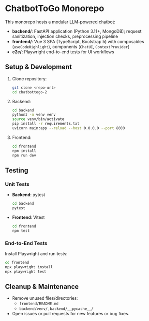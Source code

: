 # ChatbotToGo Monorepo

This monorepo hosts a modular LLM-powered chatbot:

- **backend/**: FastAPI application (Python 3.11+, MongoDB); request sanitization, injection checks, preprocessing pipeline
- **frontend/**: Vue 3 SPA (TypeScript, Bootstrap 5) with composables (`useCodeHighlight`), components (`ChatUI`, `ContextProvider`)
- **e2e/**: Playwright end-to-end tests for UI workflows

## Setup & Development

1. Clone repository:
   ```bash
   git clone <repo-url>
   cd chatbottogo-2
   ```

2. Backend:
   ```bash
   cd backend
   python3 -m venv venv
   source venv/bin/activate
   pip install -r requirements.txt
   uvicorn main:app --reload --host 0.0.0.0 --port 8000
   ```

3. Frontend:
   ```bash
   cd frontend
   npm install
   npm run dev
   ```

## Testing

### Unit Tests
- **Backend**: pytest
  ```bash
  cd backend
  pytest
  ```
- **Frontend**: Vitest
  ```bash
  cd frontend
  npm test
  ```

### End-to-End Tests
Install Playwright and run tests:
```bash
cd frontend
npx playwright install
npx playwright test
```

## Cleanup & Maintenance
- Remove unused files/directories:
  - `frontend/README.md`
  - `backend/venv/`, `backend/__pycache__/`
- Open issues or pull requests for new features or bug fixes.
